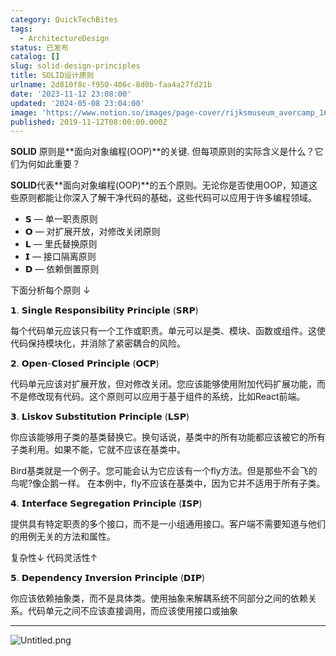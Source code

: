 ```yaml
---
category: QuickTechBites
tags:
  - ArchitectureDesign
status: 已发布
catalog: []
slug: solid-design-principles
title: SOLID设计原则
urlname: 2d810f8c-f950-406c-8d0b-faa4a27fd21b
date: '2023-11-12 23:08:00'
updated: '2024-05-08 23:04:00'
image: 'https://www.notion.so/images/page-cover/rijksmuseum_avercamp_1620.jpg'
published: 2019-11-12T08:00:00.000Z
---
```


**SOLID** 原则是**面向对象编程(OOP)**的关键. 但每项原则的实际含义是什么？它们为何如此重要？


**SOLID**代表**面向对象编程(OOP)**的五个原则。无论你是否使用OOP，知道这些原则都能让你深入了解干净代码的基础，这些代码可以应用于许多编程领域。

- 𝗦 — 单一职责原则
- 𝗢 — 对扩展开放，对修改关闭原则
- 𝗟 — 里氏替换原则
- 𝗜 — 接口隔离原则
- 𝗗 — 依赖倒置原则

下面分析每个原则 ↓


𝟭. 𝗦𝗶𝗻𝗴𝗹𝗲 𝗥𝗲𝘀𝗽𝗼𝗻𝘀𝗶𝗯𝗶𝗹𝗶𝘁𝘆 𝗣𝗿𝗶𝗻𝗰𝗶𝗽𝗹𝗲 (𝗦𝗥𝗣)


每个代码单元应该只有一个工作或职责。单元可以是类、模块、函数或组件。这使代码保持模块化，并消除了紧密耦合的风险。


𝟮. 𝗢𝗽𝗲𝗻-𝗖𝗹𝗼𝘀𝗲𝗱 𝗣𝗿𝗶𝗻𝗰𝗶𝗽𝗹𝗲 (𝗢𝗖𝗣)


代码单元应该对扩展开放，但对修改关闭。您应该能够使用附加代码扩展功能，而不是修改现有代码。这个原则可以应用于基于组件的系统，比如React前端。


𝟯. 𝗟𝗶𝘀𝗸𝗼𝘃 𝗦𝘂𝗯𝘀𝘁𝗶𝘁𝘂𝘁𝗶𝗼𝗻 𝗣𝗿𝗶𝗻𝗰𝗶𝗽𝗹𝗲 (𝗟𝗦𝗣)


你应该能够用子类的基类替换它。换句话说，基类中的所有功能都应该被它的所有子类利用。如果不能，它就不应该在基类中。


Bird基类就是一个例子。您可能会认为它应该有一个fly方法。但是那些不会飞的鸟呢?像企鹅一样。
在本例中，fly不应该在基类中，因为它并不适用于所有子类。


𝟰. 𝗜𝗻𝘁𝗲𝗿𝗳𝗮𝗰𝗲 𝗦𝗲𝗴𝗿𝗲𝗴𝗮𝘁𝗶𝗼𝗻 𝗣𝗿𝗶𝗻𝗰𝗶𝗽𝗹𝗲 (𝗜𝗦𝗣)


提供具有特定职责的多个接口，而不是一小组通用接口。客户端不需要知道与他们的用例无关的方法和属性。


复杂性↓
代码灵活性↑


𝟱. 𝗗𝗲𝗽𝗲𝗻𝗱𝗲𝗻𝗰𝘆 𝗜𝗻𝘃𝗲𝗿𝘀𝗶𝗼𝗻 𝗣𝗿𝗶𝗻𝗰𝗶𝗽𝗹𝗲 (𝗗𝗜𝗣)


你应该依赖抽象类，而不是具体类。使用抽象来解耦系统不同部分之间的依赖关系。代码单元之间不应该直接调用，而应该使用接口或抽象


---


![Untitled.png](https://prod-files-secure.s3.us-west-2.amazonaws.com/5d24fe63-e567-4804-86f9-9fdc62e13082/6fc4afd3-478b-4aaf-9884-0a3f8e406a71/Untitled.png?X-Amz-Algorithm=AWS4-HMAC-SHA256&X-Amz-Content-Sha256=UNSIGNED-PAYLOAD&X-Amz-Credential=ASIAZI2LB4665PA5F4E5%2F20250219%2Fus-west-2%2Fs3%2Faws4_request&X-Amz-Date=20250219T053747Z&X-Amz-Expires=3600&X-Amz-Security-Token=IQoJb3JpZ2luX2VjEHUaCXVzLXdlc3QtMiJHMEUCIQDapxR0CrDCEfuTrXwfeKBdrQSkqkbd%2BzJpODhbLsJDHQIgeYOEoWKZM8uaKnujBEKHeAdB9yiEZrT2TiMon6vyJ44qiAQInv%2F%2F%2F%2F%2F%2F%2F%2F%2F%2FARAAGgw2Mzc0MjMxODM4MDUiDNKE%2BeoFFF7kOov%2BlircAyJC1vxbvQuZfN%2BhA%2FlUHeeF7J9aW5h2rjdEox7a8lQuHJyZ6bxiEM0Xz8kiOsciU3N%2BgL3V7%2B2EJ5tHjjcpnCiTP7TZ3%2BKL8p2HkDNV0H%2BjUZ0J3%2F6NLXTpQsA5hXxD8M1Fe0swSHfxQt7GE0XzRyyPvOiTY4aIoAYe%2BlSTvJ7y79gsdtdX3lAinsb77vxjj%2BF%2Fu7PdiCwp6z0WA53j0R4FDW6u%2FwljnPW6yNYN%2BKTJX6zpayYYvnRePr1e3lcWTI8oSqUEzE%2FkE0fjh8l3qPh%2FzB3CY4FVUtdIt6UNZ5N4v7eZ803EkOMJ539UK23MHN9lcJR81Wih0wDCmq21JdlISUbuluJah5YgYR9kPazDps1iH3jLGVW7hMqy3cSYDl4HDbRbLc5gWZussW6DYyGlbZ%2BCiQBSuKXSHwEeoB7d0YYH7S3FIGtI81odYwbuPNh5%2FygETJE%2Forxhg2CK6SDx9fQHUADdysEEuZDrfUUtssNm4H4O3mCXQeA4VuGMABSzsfGo%2FqCncAto%2Bw%2FC379FBMZxiyrZDw5Z5fF7pxqkE%2F9CVMRO4YeBIkvGeP2u7OiLTYZyU8zhcUzFte8FlK2SHMqgyfDb8uR4TljKb6W5tH0w%2BQMNaCaomuN2MIfE1b0GOqUBq0AGNhmINmmMWrIQkrZKKXgH6XrHC9m2xklfqzntXzGBhbua3F6BwrIYwvNq1SPTowcuF60fb4nBgaLhCx5XhdVAnHvKS9%2F3bKcEY02J6595QFnJvE5%2FlsLZTYIuwwDEEstzmljVeJijS%2FzGArDlI%2FUrO6Yac5WPIEfO6jJ0lVL8i4BmvkDUiCOmu7q5cbQTRc%2BRWGD96RTp3m6I1X%2F5dbH%2FT2vC&X-Amz-Signature=96a7415171018c0770f4f34922e5684433464e630bdddc3ce884da2bb066eefc&X-Amz-SignedHeaders=host&x-id=GetObject)

